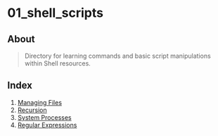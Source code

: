# 01_shell_scripts

## About

> Directory for learning commands and basic script manipulations within Shell resources.

## Index

1. [Managing Files](01_managing_files/)
2. [Recursion](02_recursion/)
3. [System Processes](03_system_processes/)
4. [Regular Expressions](04_regex/)
